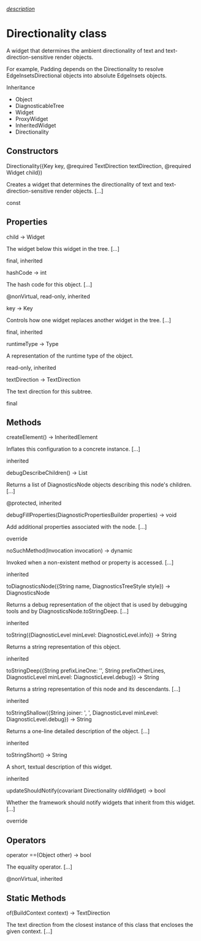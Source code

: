 [*description*][description]

# Directionality class #

A widget that determines the ambient directionality of text and text-direction-sensitive render objects.

For example, Padding depends on the Directionality to resolve EdgeInsetsDirectional objects into absolute EdgeInsets objects.

Inheritance

 *  Object
 *  DiagnosticableTree
 *  Widget
 *  ProxyWidget
 *  InheritedWidget
 *  Directionality

## Constructors ##

Directionality(\{Key key, @required TextDirection textDirection, @required Widget child\})

Creates a widget that determines the directionality of text and text-direction-sensitive render objects. \[...\]

const

## Properties ##

child → Widget

The widget below this widget in the tree. \[...\]

final, inherited

hashCode → int

The hash code for this object. \[...\]

@nonVirtual, read-only, inherited

key → Key

Controls how one widget replaces another widget in the tree. \[...\]

final, inherited

runtimeType → Type

A representation of the runtime type of the object.

read-only, inherited

textDirection → TextDirection

The text direction for this subtree.

final

## Methods ##

createElement() → InheritedElement

Inflates this configuration to a concrete instance. \[...\]

inherited

debugDescribeChildren() → List<DiagnosticsNode>

Returns a list of DiagnosticsNode objects describing this node's children. \[...\]

@protected, inherited

debugFillProperties(DiagnosticPropertiesBuilder properties) → void

Add additional properties associated with the node. \[...\]

override

noSuchMethod(Invocation invocation) → dynamic

Invoked when a non-existent method or property is accessed. \[...\]

inherited

toDiagnosticsNode(\{String name, DiagnosticsTreeStyle style\}) → DiagnosticsNode

Returns a debug representation of the object that is used by debugging tools and by DiagnosticsNode.toStringDeep. \[...\]

inherited

toString(\{DiagnosticLevel minLevel: DiagnosticLevel.info\}) → String

Returns a string representation of this object.

inherited

toStringDeep(\{String prefixLineOne: '', String prefixOtherLines, DiagnosticLevel minLevel: DiagnosticLevel.debug\}) → String

Returns a string representation of this node and its descendants. \[...\]

inherited

toStringShallow(\{String joiner: ', ', DiagnosticLevel minLevel: DiagnosticLevel.debug\}) → String

Returns a one-line detailed description of the object. \[...\]

inherited

toStringShort() → String

A short, textual description of this widget.

inherited

updateShouldNotify(covariant Directionality oldWidget) → bool

Whether the framework should notify widgets that inherit from this widget. \[...\]

override

## Operators ##

operator ==(Object other) → bool

The equality operator. \[...\]

@nonVirtual, inherited

## Static Methods ##

of(BuildContext context) → TextDirection

The text direction from the closest instance of this class that encloses the given context. \[...\]


[description]: https://github.com/flutter/flutter/blob/master/packages/flutter/lib/src/widgets/basic.dart#L85